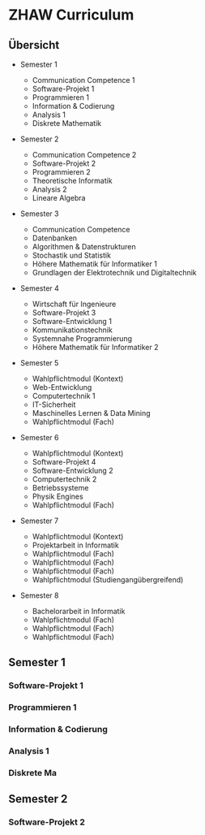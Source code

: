 # ZHAW Curriculum

## Übersicht

* Semester 1
  - Communication Competence 1
  - Software-Projekt 1
  - Programmieren 1
  - Information & Codierung
  - Analysis 1
  - Diskrete Mathematik
    
* Semester 2
  - Communication Competence 2
  - Software-Projekt 2
  - Programmieren 2
  - Theoretische Informatik
  - Analysis 2
  - Lineare Algebra
    
* Semester 3
  - Communication Competence
  - Datenbanken
  - Algorithmen & Datenstrukturen
  - Stochastik und Statistik
  - Höhere Mathematik für Informatiker 1
  - Grundlagen der Elektrotechnik und Digitaltechnik
    
* Semester 4
  - Wirtschaft für Ingenieure
  - Software-Projekt 3
  - Software-Entwicklung 1
  - Kommunikationstechnik
  - Systemnahe Programmierung
  - Höhere Mathematik für Informatiker 2

* Semester 5
  - Wahlpflichtmodul (Kontext)
  - Web-Entwicklung
  - Computertechnik 1
  - IT-Sicherheit
  - Maschinelles Lernen & Data Mining
  - Wahlpflichtmodul (Fach)
 
* Semester 6
  - Wahlpflichtmodul (Kontext)
  - Software-Projekt 4
  - Software-Entwicklung 2
  - Computertechnik 2
  - Betriebssysteme
  - Physik Engines
  - Wahlpflichtmodul (Fach)
 
* Semester 7
  - Wahlpflichtmodul (Kontext)
  - Projektarbeit in Informatik
  - Wahlpflichtmodul (Fach)
  - Wahlpflichtmodul (Fach)
  - Wahlpflichtmodul (Fach)
  - Wahlpflichtmodul (Studiengangübergreifend)
 
* Semester 8
  - Bachelorarbeit in Informatik
  - Wahlpflichtmodul (Fach)
  - Wahlpflichtmodul (Fach)
  - Wahlpflichtmodul (Fach)

## Semester 1

### Software-Projekt 1

### Programmieren 1

### Information & Codierung

### Analysis 1

### Diskrete Ma

## Semester 2

### Software-Projekt 2

